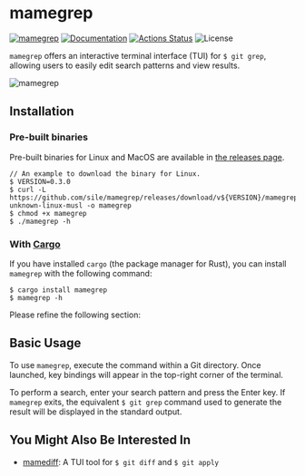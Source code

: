 mamegrep
========

[![mamegrep](https://img.shields.io/crates/v/mamegrep.svg)](https://crates.io/crates/mamegrep)
[![Documentation](https://docs.rs/mamegrep/badge.svg)](https://docs.rs/mamegrep)
[![Actions Status](https://github.com/sile/mamegrep/workflows/CI/badge.svg)](https://github.com/sile/mamegrep/actions)
![License](https://img.shields.io/crates/l/mamegrep)

`mamegrep` offers an interactive terminal interface (TUI) for `$ git grep`, allowing users to easily edit search patterns and view results.

![mamegrep](mamegrep.gif)

Installation
------------

### Pre-built binaries

Pre-built binaries for Linux and MacOS are available in [the releases page](https://github.com/sile/mamegrep/releases).

```console
// An example to download the binary for Linux.
$ VERSION=0.3.0
$ curl -L https://github.com/sile/mamegrep/releases/download/v${VERSION}/mamegrep-${VERSION}.x86_64-unknown-linux-musl -o mamegrep
$ chmod +x mamegrep
$ ./mamegrep -h
```

### With [Cargo](https://doc.rust-lang.org/cargo/)

If you have installed `cargo` (the package manager for Rust), you can install `mamegrep` with the following command:

```console
$ cargo install mamegrep
$ mamegrep -h
```

Please refine the following section:

Basic Usage
-----------

To use `mamegrep`, execute the command within a Git directory.
Once launched, key bindings will appear in the top-right corner of the terminal.

To perform a search, enter your search pattern and press the Enter key.
If `mamegrep` exits, the equivalent `$ git grep` command used to generate the result will be displayed in the standard output.

You Might Also Be Interested In
-------------------------------

- [mamediff](https://github.com/sile/mamediff): A TUI tool for `$ git diff` and `$ git apply`
